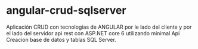 # angular-crud-sqlserver

Aplicación CRUD con tecnologias de ANGULAR por le lado del cliente 
y por el lado del servidor api rest con ASP.NET core 6 utilizando minimal Api 
Creacion base de datos y tablas SQL Server. 
